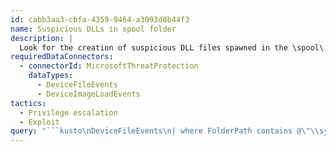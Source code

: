 ```yaml
---
id: cabb3aa3-cbfa-4359-9464-a3093d8b44f3
name: Suspicious DLLs in spool folder
description: |
  Look for the creation of suspicious DLL files spawned in the \spool\ folder along with DLLs that were recently loaded afterwards from \Old.
requiredDataConnectors:
  - connectorId: MicrosoftThreatProtection
    dataTypes:
      - DeviceFileEvents
      - DeviceImageLoadEvents
tactics:
  - Privilege escalation
  - Exploit
query: "```kusto\nDeviceFileEvents\n| where FolderPath contains @\"\\system32\\spool\\drivers\\x64\\3\\\"\n| where FileName endswith \".dll\"\n| where ActionType in (\"FileCreated\", \"FileRenamed\")\n| join kind=inner DeviceImageLoadEvents on DeviceId,DeviceName,FileName,InitiatingProcessFileName\n| where Timestamp1 >= Timestamp and FolderPath1 contains @\"\\system32\\spool\\drivers\\x64\\3\\Old\" \n```"
---
```


